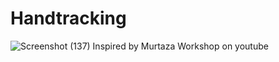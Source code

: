 # Handtracking
![Screenshot (137)](https://user-images.githubusercontent.com/65584840/113650987-c778f100-96ae-11eb-96ad-16dfc021a9dd.png)
Inspired by Murtaza Workshop on youtube
